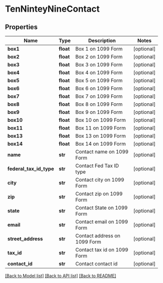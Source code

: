 # TenNinteyNineContact

## Properties
Name | Type | Description | Notes
------------ | ------------- | ------------- | -------------
**box1** | **float** | Box 1 on 1099 Form | [optional] 
**box2** | **float** | Box 2 on 1099 Form | [optional] 
**box3** | **float** | Box 3 on 1099 Form | [optional] 
**box4** | **float** | Box 4 on 1099 Form | [optional] 
**box5** | **float** | Box 5 on 1099 Form | [optional] 
**box6** | **float** | Box 6 on 1099 Form | [optional] 
**box7** | **float** | Box 7 on 1099 Form | [optional] 
**box8** | **float** | Box 8 on 1099 Form | [optional] 
**box9** | **float** | Box 9 on 1099 Form | [optional] 
**box10** | **float** | Box 10 on 1099 Form | [optional] 
**box11** | **float** | Box 11 on 1099 Form | [optional] 
**box13** | **float** | Box 13 on 1099 Form | [optional] 
**box14** | **float** | Box 14 on 1099 Form | [optional] 
**name** | **str** | Contact name on 1099 Form | [optional] 
**federal_tax_id_type** | **str** | Contact Fed Tax ID type | [optional] 
**city** | **str** | Contact city on 1099 Form | [optional] 
**zip** | **str** | Contact zip on 1099 Form | [optional] 
**state** | **str** | Contact State on 1099 Form | [optional] 
**email** | **str** | Contact email on 1099 Form | [optional] 
**street_address** | **str** | Contact address on 1099 Form | [optional] 
**tax_id** | **str** | Contact tax id on 1099 Form | [optional] 
**contact_id** | **str** | Contact contact id | [optional] 

[[Back to Model list]](../README.md#documentation-for-models) [[Back to API list]](../README.md#documentation-for-api-endpoints) [[Back to README]](../README.md)



